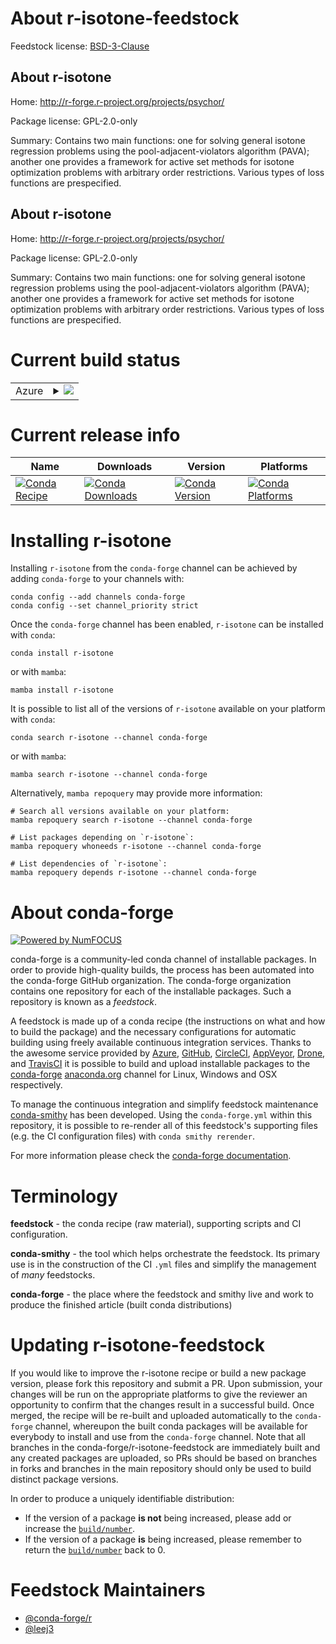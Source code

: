 About r-isotone-feedstock
=========================

Feedstock license: [BSD-3-Clause](https://github.com/conda-forge/r-isotone-feedstock/blob/main/LICENSE.txt)


About r-isotone
---------------

Home: http://r-forge.r-project.org/projects/psychor/

Package license: GPL-2.0-only

Summary: Contains two main functions: one for solving general isotone regression problems using the pool-adjacent-violators algorithm (PAVA); another one provides a framework for active set methods for isotone optimization problems with arbitrary order restrictions. Various types of loss functions are prespecified.

About r-isotone
---------------

Home: http://r-forge.r-project.org/projects/psychor/

Package license: GPL-2.0-only

Summary: Contains two main functions: one for solving general isotone regression problems using the pool-adjacent-violators algorithm (PAVA); another one provides a framework for active set methods for isotone optimization problems with arbitrary order restrictions. Various types of loss functions are prespecified.

Current build status
====================


<table>
    
  <tr>
    <td>Azure</td>
    <td>
      <details>
        <summary>
          <a href="https://dev.azure.com/conda-forge/feedstock-builds/_build/latest?definitionId=17936&branchName=main">
            <img src="https://dev.azure.com/conda-forge/feedstock-builds/_apis/build/status/r-isotone-feedstock?branchName=main">
          </a>
        </summary>
        <table>
          <thead><tr><th>Variant</th><th>Status</th></tr></thead>
          <tbody><tr>
              <td>linux_64_r_base4.4</td>
              <td>
                <a href="https://dev.azure.com/conda-forge/feedstock-builds/_build/latest?definitionId=17936&branchName=main">
                  <img src="https://dev.azure.com/conda-forge/feedstock-builds/_apis/build/status/r-isotone-feedstock?branchName=main&jobName=linux&configuration=linux%20linux_64_r_base4.4" alt="variant">
                </a>
              </td>
            </tr><tr>
              <td>linux_64_r_base4.5</td>
              <td>
                <a href="https://dev.azure.com/conda-forge/feedstock-builds/_build/latest?definitionId=17936&branchName=main">
                  <img src="https://dev.azure.com/conda-forge/feedstock-builds/_apis/build/status/r-isotone-feedstock?branchName=main&jobName=linux&configuration=linux%20linux_64_r_base4.5" alt="variant">
                </a>
              </td>
            </tr><tr>
              <td>osx_64_r_base4.4</td>
              <td>
                <a href="https://dev.azure.com/conda-forge/feedstock-builds/_build/latest?definitionId=17936&branchName=main">
                  <img src="https://dev.azure.com/conda-forge/feedstock-builds/_apis/build/status/r-isotone-feedstock?branchName=main&jobName=osx&configuration=osx%20osx_64_r_base4.4" alt="variant">
                </a>
              </td>
            </tr><tr>
              <td>osx_64_r_base4.5</td>
              <td>
                <a href="https://dev.azure.com/conda-forge/feedstock-builds/_build/latest?definitionId=17936&branchName=main">
                  <img src="https://dev.azure.com/conda-forge/feedstock-builds/_apis/build/status/r-isotone-feedstock?branchName=main&jobName=osx&configuration=osx%20osx_64_r_base4.5" alt="variant">
                </a>
              </td>
            </tr><tr>
              <td>win_64_r_base4.4</td>
              <td>
                <a href="https://dev.azure.com/conda-forge/feedstock-builds/_build/latest?definitionId=17936&branchName=main">
                  <img src="https://dev.azure.com/conda-forge/feedstock-builds/_apis/build/status/r-isotone-feedstock?branchName=main&jobName=win&configuration=win%20win_64_r_base4.4" alt="variant">
                </a>
              </td>
            </tr><tr>
              <td>win_64_r_base4.5</td>
              <td>
                <a href="https://dev.azure.com/conda-forge/feedstock-builds/_build/latest?definitionId=17936&branchName=main">
                  <img src="https://dev.azure.com/conda-forge/feedstock-builds/_apis/build/status/r-isotone-feedstock?branchName=main&jobName=win&configuration=win%20win_64_r_base4.5" alt="variant">
                </a>
              </td>
            </tr>
          </tbody>
        </table>
      </details>
    </td>
  </tr>
</table>

Current release info
====================

| Name | Downloads | Version | Platforms |
| --- | --- | --- | --- |
| [![Conda Recipe](https://img.shields.io/badge/recipe-r--isotone-green.svg)](https://anaconda.org/conda-forge/r-isotone) | [![Conda Downloads](https://img.shields.io/conda/dn/conda-forge/r-isotone.svg)](https://anaconda.org/conda-forge/r-isotone) | [![Conda Version](https://img.shields.io/conda/vn/conda-forge/r-isotone.svg)](https://anaconda.org/conda-forge/r-isotone) | [![Conda Platforms](https://img.shields.io/conda/pn/conda-forge/r-isotone.svg)](https://anaconda.org/conda-forge/r-isotone) |

Installing r-isotone
====================

Installing `r-isotone` from the `conda-forge` channel can be achieved by adding `conda-forge` to your channels with:

```
conda config --add channels conda-forge
conda config --set channel_priority strict
```

Once the `conda-forge` channel has been enabled, `r-isotone` can be installed with `conda`:

```
conda install r-isotone
```

or with `mamba`:

```
mamba install r-isotone
```

It is possible to list all of the versions of `r-isotone` available on your platform with `conda`:

```
conda search r-isotone --channel conda-forge
```

or with `mamba`:

```
mamba search r-isotone --channel conda-forge
```

Alternatively, `mamba repoquery` may provide more information:

```
# Search all versions available on your platform:
mamba repoquery search r-isotone --channel conda-forge

# List packages depending on `r-isotone`:
mamba repoquery whoneeds r-isotone --channel conda-forge

# List dependencies of `r-isotone`:
mamba repoquery depends r-isotone --channel conda-forge
```


About conda-forge
=================

[![Powered by
NumFOCUS](https://img.shields.io/badge/powered%20by-NumFOCUS-orange.svg?style=flat&colorA=E1523D&colorB=007D8A)](https://numfocus.org)

conda-forge is a community-led conda channel of installable packages.
In order to provide high-quality builds, the process has been automated into the
conda-forge GitHub organization. The conda-forge organization contains one repository
for each of the installable packages. Such a repository is known as a *feedstock*.

A feedstock is made up of a conda recipe (the instructions on what and how to build
the package) and the necessary configurations for automatic building using freely
available continuous integration services. Thanks to the awesome service provided by
[Azure](https://azure.microsoft.com/en-us/services/devops/), [GitHub](https://github.com/),
[CircleCI](https://circleci.com/), [AppVeyor](https://www.appveyor.com/),
[Drone](https://cloud.drone.io/welcome), and [TravisCI](https://travis-ci.com/)
it is possible to build and upload installable packages to the
[conda-forge](https://anaconda.org/conda-forge) [anaconda.org](https://anaconda.org/)
channel for Linux, Windows and OSX respectively.

To manage the continuous integration and simplify feedstock maintenance
[conda-smithy](https://github.com/conda-forge/conda-smithy) has been developed.
Using the ``conda-forge.yml`` within this repository, it is possible to re-render all of
this feedstock's supporting files (e.g. the CI configuration files) with ``conda smithy rerender``.

For more information please check the [conda-forge documentation](https://conda-forge.org/docs/).

Terminology
===========

**feedstock** - the conda recipe (raw material), supporting scripts and CI configuration.

**conda-smithy** - the tool which helps orchestrate the feedstock.
                   Its primary use is in the construction of the CI ``.yml`` files
                   and simplify the management of *many* feedstocks.

**conda-forge** - the place where the feedstock and smithy live and work to
                  produce the finished article (built conda distributions)


Updating r-isotone-feedstock
============================

If you would like to improve the r-isotone recipe or build a new
package version, please fork this repository and submit a PR. Upon submission,
your changes will be run on the appropriate platforms to give the reviewer an
opportunity to confirm that the changes result in a successful build. Once
merged, the recipe will be re-built and uploaded automatically to the
`conda-forge` channel, whereupon the built conda packages will be available for
everybody to install and use from the `conda-forge` channel.
Note that all branches in the conda-forge/r-isotone-feedstock are
immediately built and any created packages are uploaded, so PRs should be based
on branches in forks and branches in the main repository should only be used to
build distinct package versions.

In order to produce a uniquely identifiable distribution:
 * If the version of a package **is not** being increased, please add or increase
   the [``build/number``](https://docs.conda.io/projects/conda-build/en/latest/resources/define-metadata.html#build-number-and-string).
 * If the version of a package **is** being increased, please remember to return
   the [``build/number``](https://docs.conda.io/projects/conda-build/en/latest/resources/define-metadata.html#build-number-and-string)
   back to 0.

Feedstock Maintainers
=====================

* [@conda-forge/r](https://github.com/orgs/conda-forge/teams/r/)
* [@leej3](https://github.com/leej3/)

